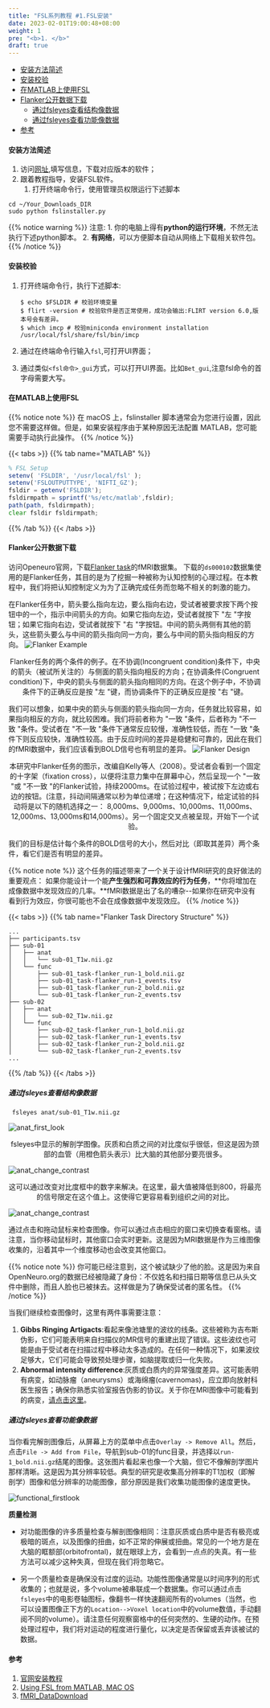```yaml
---
title: "FSL系列教程 #1.FSL安装"
date: 2023-02-01T19:00:48+08:00
weight: 1
pre: "<b>1. </b>"
draft: true
---
```


- [安装方法简述](#安装方法简述)
- [安装校验](#安装校验)
- [在MATLAB上使用FSL](#在matlab上使用fsl)
- [Flanker公开数据下载](#flanker公开数据下载)
  - [通过fsleyes查看结构像数据](#通过fsleyes查看结构像数据)
  - [通过fsleyes查看功能像数据](#通过fsleyes查看功能像数据)
- [参考](#参考)


#### 安装方法简述

1. 访问[网址](http://fsl.fmrib.ox.ac.uk/fsldownloads),填写信息，下载对应版本的软件；
2. 跟着教程指导，安装FSL软件。
   1. 打开终端命令行，使用管理员权限运行下述脚本
```
cd ~/Your_Downloads_DIR
sudo python fslinstaller.py
```

{{% notice warning %}}
注意: 1. 你的电脑上得有**python的运行环境**，不然无法执行下述python脚本。
2. **有网络**，可以方便脚本自动从网络上下载相关软件包。
{{% /notice %}}

#### 安装校验
1. 打开终端命令行，执行下述脚本:
   ```
   $ echo $FSLDIR # 校验环境变量
   $ flirt -version # 校验软件是否正常使用，成功会输出:FLIRT version 6.0,版本号会有差异。
   $ which imcp # 校验miniconda environment installation
   /usr/local/fsl/share/fsl/bin/imcp
   ```

2. 通过在终端命令行输入`fsl`,可打开UI界面；
3. 通过类似`<fsl命令>_gui`方式，可以打开UI界面。比如`Bet_gui`,注意fsl命令的首字母需要大写。



#### 在MATLAB上使用FSL
{{% notice note %}}
在 macOS 上，fslinstaller 脚本通常会为您进行设置，因此您不需要这样做。但是，如果安装程序由于某种原因无法配置 MATLAB，您可能需要手动执行此操作。
{{% /notice %}}

{{< tabs >}}
{{% tab name="MATLAB" %}}
```octave
% FSL Setup
setenv( 'FSLDIR', '/usr/local/fsl' );
setenv('FSLOUTPUTTYPE', 'NIFTI_GZ');
fsldir = getenv('FSLDIR');
fsldirmpath = sprintf('%s/etc/matlab',fsldir);
path(path, fsldirmpath);
clear fsldir fsldirmpath;
```
{{% /tab %}}
{{< /tabs >}}


#### Flanker公开数据下载
访问Openeuro官网，下载[Flanker task](https://openneuro.org/datasets/ds000102/versions/00001)的fMRI数据集。
下载的`ds000102`数据集使用的是Flanker任务，其目的是为了挖掘一种被称为认知控制的心理过程。在本教程中，我们将把认知控制定义为为了正确完成任务而忽略不相关的刺激的能力。

在Flanker任务中，箭头要么指向左边，要么指向右边，受试者被要求按下两个按钮中的一个，指示中间箭头的方向。如果它指向左边，受试者就按下 "左 "字按钮；如果它指向右边，受试者就按下 "右 "字按钮。中间的箭头两侧有其他的箭头，这些箭头要么与中间的箭头指向同一方向，要么与中间的箭头指向相反的方向。
![Flanker Example](/fsl/images/01_Flanker_Example.png)
<center>Flanker任务的两个条件的例子。在不协调(Incongruent condition)条件下，中央的箭头（被试所关注的）与侧面的箭头指向相反的方向；在协调条件(Congruent condition)下，中央的箭头与侧面的箭头指向相同的方向。在这个例子中，不协调条件下的正确反应是按 "左 "键，而协调条件下的正确反应是按 "右 "键。</center>


我们可以想象，如果中央的箭头与侧面的箭头指向同一方向，任务就比较容易，如果指向相反的方向，就比较困难。我们将前者称为 "一致 "条件，后者称为 "不一致 "条件。受试者在 "不一致 "条件下通常反应较慢，准确性较低，而在 "一致 "条件下则反应较快，准确性较高。由于反应时间的差异是稳健和可靠的，因此在我们的fMRI数据中，我们应该看到BOLD信号也有明显的差异。
![Flanker Design](/fsl/images/01_Flanker_Design.png)
<center>本研究中Flanker任务的图示，改编自Kelly等人（2008）。受试者会看到一个固定的十字架（fixation cross），以便将注意力集中在屏幕中心，然后呈现一个 "一致 "或 "不一致 "的Flanker试验，持续2000ms。在试验过程中，被试按下左边或右边的按钮。(注意，抖动间隔通常以秒为单位递增；在这种情况下，给定试验的抖动将是以下的随机选择之一： 8,000ms、9,000ms、10,000ms、11,000ms、12,000ms、13,000ms和14,000ms）。另一个固定交叉点被呈现，开始下一个试验。</center>

我们的目标是估计每个条件的BOLD信号的大小，然后对比（即取其差异）两个条件，看它们是否有明显的差异。

{{% notice note %}}
这个任务的描述带来了一个关于设计fMRI研究的良好做法的重要观点： 如果你能设计一个能**产生强烈和可靠效应的行为任务**，**你将增加在成像数据中发现效应的几率。**fMRI数据是出了名的嘈杂--如果你在研究中没有看到行为效应，你很可能也不会在成像数据中发现效应。
{{% /notice %}}

{{< tabs >}}
{{% tab name="Flanker Task Directory Structure" %}}
```
...
├── participants.tsv
├── sub-01
│   ├── anat
│   │   └── sub-01_T1w.nii.gz
│   └── func
│       ├── sub-01_task-flanker_run-1_bold.nii.gz
│       ├── sub-01_task-flanker_run-1_events.tsv
│       ├── sub-01_task-flanker_run-2_bold.nii.gz
│       └── sub-01_task-flanker_run-2_events.tsv
├── sub-02
│   ├── anat
│   │   └── sub-02_T1w.nii.gz
│   └── func
│       ├── sub-02_task-flanker_run-1_bold.nii.gz
│       ├── sub-02_task-flanker_run-1_events.tsv
│       ├── sub-02_task-flanker_run-2_bold.nii.gz
│       └── sub-02_task-flanker_run-2_events.tsv
...
```
{{% /tab %}}
{{< /tabs >}}


##### 通过fsleyes查看结构像数据
```
 fsleyes anat/sub-01_T1w.nii.gz
```
![anat_first_look](/fsl/images/01_anat_firstLook.png)
<center>fsleyes中显示的解剖学图像。灰质和白质之间的对比度似乎很低，但这是因为颈部的血管（用橙色箭头表示）比大脑的其他部分要亮很多。</center>

![anat_change_contrast](/fsl/images/01_anat_changeContrast.png)
<center>这可以通过改变对比度框中的数字来解决。在这里，最大值被降低到800，将最亮的信号限定在这个值上。这使得它更容易看到组织之间的对比。</center>

![anat_change_contrast](/fsl/images/01_anat_contrast_after.png)

通过点击和拖动鼠标来检查图像。你可以通过点击相应的窗口来切换查看窗格。请注意，当你移动鼠标时，其他窗口会实时更新。这是因为MRI数据是作为三维图像收集的，沿着其中一个维度移动也会改变其他窗口。

{{% notice note %}}
你可能已经注意到，这个被试缺少了他的脸。这是因为来自OpenNeuro.org的数据已经被隐藏了身份：不仅姓名和扫描日期等信息已从头文件中删除，而且人脸也已被抹去。这样做是为了确保受试者的匿名性。
{{% /notice %}}

当我们继续检查图像时，这里有两件事需要注意：
1. **Gibbs Ringing Artigacts**:看起来像池塘里的波纹的线条。这些被称为吉布斯伪影，它们可能表明来自扫描仪的MR信号的重建出现了错误。这些波纹也可能是由于受试者在扫描过程中移动太多造成的。在任何一种情况下，如果波纹足够大，它们可能会导致预处理步骤，如脑提取或归一化失败。
2. **Abnormal intensity difference**:灰质或白质内的异常强度差异。这可能表明有病变，如动脉瘤（aneurysms）或海绵瘤(cavernomas)，应立即向放射科医生报告；确保你熟悉实验室报告伪影的协议。关于你在MRI图像中可能看到的病变，[请点击这里](http://www.mrishark.com/brain2.html)。


##### 通过fsleyes查看功能像数据
当你看完解剖图像后，从屏幕上方的菜单中点击`Overlay -> Remove All`。然后，点击`File -> Add from File`，导航到sub-01的func目录，并选择以`run-1_bold.nii.gz`结尾的图像。这张图片看起来也像一个大脑，但它不像解剖学图片那样清晰。这是因为其分辨率较低。典型的研究是收集高分辨率的T1加权（即解剖学）图像和低分辨率的功能图像，部分原因是我们收集功能图像的速度更快。

![functional_firstlook](/fsl/images/01_functional_firstLook.png)

**质量检测**
- 对功能图像的许多质量检查与解剖图像相同：注意灰质或白质中是否有极亮或极暗的斑点，以及图像的扭曲，如不正常的伸展或扭曲。常见的一个地方是在大脑的眶额部(orbitofrontal)，就在眼球上方，会看到一点点的失真。有一些方法可以减少这种失真，但现在我们将忽略它。

- 另一个质量检查是确保没有过度的运动。功能性图像通常是以时间序列的形式收集的；也就是说，多个volume被串联成一个数据集。你可以通过点击`fsleyes`中的电影卷轴图标，像翻书一样快速翻阅所有的volumes（当然，也可以设置图像正下方的`Location-->Voxel location`中的volume数值，手动翻阅不同的volume）。请注意任何观察窗格中的任何突然的、生硬的动作。在预处理过程中，我们将对运动的程度进行量化，以决定是否保留或丢弃该被试的数据。



#### 参考
1. [官网安装教程](https://fsl.fmrib.ox.ac.uk/fsl/fslwiki/FslInstallation)
2. [Using FSL from MATLAB, MAC OS](https://fsl.fmrib.ox.ac.uk/fsl/fslwiki/FslInstallation/MacOsX)
3. [fMRI_DataDownload](https://andysbrainbook.readthedocs.io/en/latest/fMRI_Short_Course/fMRI_01_DataDownload.html)